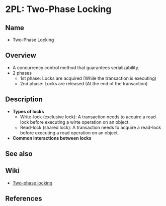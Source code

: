 # 2PL: Two-Phase Locking

## Name
- Two-Phase Locking

## Overview
- A concurrency control method that guarantees serializability.
- 2 phases
   - 1st phase: Locks are acquired (While the transaction is executing)
   - 2nd phase: Locks are released (At the end of the transaction)

## Description
- **Types of locks**
   - Write-lock (exclusive lock): A transaction needs to acquire a read-lock before executing a wirte operation on an object.
   - Read-lock (shared lock): A transaction needs to acquire a read-lock before executing a read operation on an object.
- **Common interactions between locks**

## See also

## Wiki
- [Two-phase locking](https://en.wikipedia.org/wiki/Two-phase_locking)

## References
